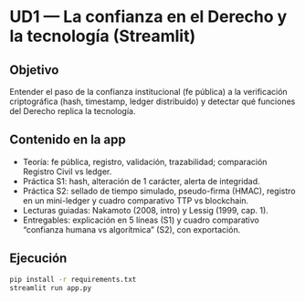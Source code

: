 # UD1 — La confianza en el Derecho y la tecnología (Streamlit)

## Objetivo
Entender el paso de la confianza institucional (fe pública) a la verificación criptográfica (hash, timestamp, ledger distribuido) y detectar qué funciones del Derecho replica la tecnología.

## Contenido en la app
- Teoría: fe pública, registro, validación, trazabilidad; comparación Registro Civil vs ledger.
- Práctica S1: hash, alteración de 1 carácter, alerta de integridad.
- Práctica S2: sellado de tiempo simulado, pseudo-firma (HMAC), registro en un mini-ledger y cuadro comparativo TTP vs blockchain.
- Lecturas guiadas: Nakamoto (2008, intro) y Lessig (1999, cap. 1).
- Entregables: explicación en 5 líneas (S1) y cuadro comparativo “confianza humana vs algorítmica” (S2), con exportación.

## Ejecución
```bash
pip install -r requirements.txt
streamlit run app.py
